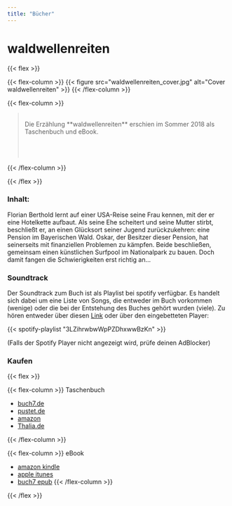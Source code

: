 ```yaml
---
title: "Bücher"
---
```


# waldwellenreiten

{{< flex >}}

{{< flex-column >}}
  {{< figure src="waldwellenreiten_cover.jpg" alt="Cover waldwellenreiten" >}}
{{< /flex-column >}}

{{< flex-column >}}

> <br />
> Die Erzählung **waldwellenreiten** erschien im Sommer 2018 als
> Taschenbuch und eBook.
> <br />
> <br />
> <br />
> <br />
{{< /flex-column >}}

{{< /flex >}}

### Inhalt:

Florian Berthold lernt auf einer USA-Reise seine Frau kennen, mit der er eine Hotelkette aufbaut.
Als seine Ehe scheitert und seine Mutter stirbt, beschließt er, an einen Glücksort seiner Jugend zurückzukehren: eine Pension im Bayerischen Wald. Oskar, der Besitzer dieser Pension, hat seinerseits mit finanziellen Problemen zu kämpfen.
Beide beschließen, gemeinsam einen künstlichen Surfpool im Nationalpark zu bauen.
Doch damit fangen die Schwierigkeiten erst richtig an...

### Soundtrack

Der Soundtrack zum Buch ist als Playlist bei spotify verfügbar.
Es handelt sich dabei um eine Liste von Songs, die entweder im Buch vorkommen (wenige)
 oder die bei der Entstehung des Buches gehört wurden (viele).
Zu hören entweder über diesen [Link](https://open.spotify.com/user/1122799190/playlist/3LZihrwbwWpPZDhxwwBzKn?si=Ed40ywx9QSKNKnvHWeF9OQ)
oder über den eingebetteten Player:


{{< spotify-playlist "3LZihrwbwWpPZDhxwwBzKn" >}}


(Falls der Spotify Player nicht angezeigt wird, prüfe deinen AdBlocker)

### Kaufen

{{< flex >}}

{{< flex-column >}}
Taschenbuch

* [buch7.de](https://www.buch7.de/store/product_details/1034084141)
* [pustet.de](https://www.pustet.de/shop/article/37276946/udo_groebner_waldwellenreiten.html)
* [amazon](https://smile.amazon.de/dp/3752806850)
* [Thalia.de](https://www.thalia.de/shop/home/artikeldetails/waldwellenreiten/udo_groebner/EAN9783752806854/ID128605287.html)

{{< /flex-column >}}

{{< flex-column >}}
eBook

* [amazon kindle](https://smile.amazon.de/dp/B07F92NL31)
* [apple itunes](https://itunes.apple.com/de/book/waldwellenreiten/id1407875057?mt=11)
* [buch7 epub](https://www.buch7.de/store/product_details/1034151747)
{{< /flex-column >}}

{{< /flex >}}
